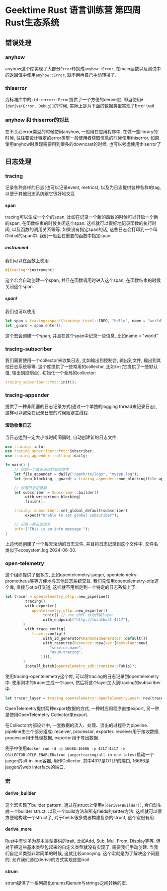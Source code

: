 # Geektime Rust 语言训练营 第四周 Rust生态系统

## 错误处理
### anyhow
anyhow这个库实现了大部分`Error`转换成`anyhow::Error`, 在main函数以及测试中的返回值中使用`anyhow::Error`, 就不用再自己手动转换了.

### thiserror
为标准库中的`std::error::Error`提供了一个方便的derive宏. 即当使用`#[derive(Error, Debug)]`的时候, 实际上是为下面的数据类型实现了Error trait

### anyhow 和 thiserror的对比
在不关心error类型的时候使用anyhow, 一般用在应用程序中. 在做一些library的时候, 往往要设计特定的error类型一般使用者获取信息的时候使用thiserror.
如果使用anyhow时发现需要用到很多的downcast的时候, 也可以考虑使用thiserror了

## 日志处理
### tracing
记录各种各样的日志(也可以记录event, metrics), 以及为日志提供各种各样的tag, 以便于其他日志系统跟它很好地交互

#### span
tracing可以生成一个个的span, 比如在记录一个新的函数的时候可以开启一个新的span, 在函数结束的时候关闭这个span. 这样就可以很好地记录函数的执行时间, 以及函数的调用关系等等. 如果没有指定span的话, 这些日志会打印到一个叫Global的span中. 我们一般会在重要的函数中指定span.

##### instrument
我们可以在函数上使用
```rust
#[tracing::instrument]
```
这个宏会自动创建一个span, 并且在函数调用时进入这个span, 在函数结束的时候关闭这个span.

##### span!
我们也可以使用
```rust
let span = tracing::span!(tracing::Level::INFO, "hello", name = "world");
let _guard = span.enter();
```
这个宏会创建一个span, 并且在这个span中记录一些信息, 比如name = "world"

### tracing-subscriber
我们需要使用一个collector来收集日志, 比如输出到控制台, 输出到文件, 输出到其他日志系统等等. 这个库提供了一些常用的collector, 比如`fmt`(它提供了一些默认值, 输出到控制台).
初始化一个全局的collector:
```rust
tracing_subscriber::fmt::init();
```

### tracing-appender
提供了一种非阻塞的日志记录方式(通过一个单独的logging thread来记录日志), 这样可以避免在记录日志的时候阻塞主线程.

#### 滚动收集日志
当日志达到一定大小或时间间隔时, 自动创建新的日志文件.
```rust
use tracing::info;
use tracing_subscriber::fmt::Subscriber;
use tracing_appender::rolling::daily;

fn main() {
    // 创建一个每天滚动的日志文件
    let file_appender = daily("/path/to/logs", "myapp.log");
    let (non_blocking, _guard) = tracing_appender::non_blocking(file_appender);

    // 设置日志记录器
    let subscriber = Subscriber::builder()
        .with_writer(non_blocking)
        .finish();

    tracing::subscriber::set_global_default(subscriber)
        .expect("Unable to set global subscriber");

    // 记录一些日志信息
    info!("This is an info message.");
}
```
上述代码创建了一个每天滚动的日志文件, 并且将日志记录到这个文件中. 文件名类似于ecosystem.log.2024-06-30.

### open-telemetry
这个组织提供了很多库, 比如opentelemetry-jaeger, opentelemetry-prometheus等等方便地与其他日志系统交互.
我们先使用opentelemetry-otlp这个库, 直接与otlp打交道, 这样就不用绑定到一个特定的日志系统上了.
```rust
let tracer = opentelemetry_otlp::new_pipeline()
        .tracing()
        .with_exporter(
            opentelemetry_otlp::new_exporter()
                .tonic() // use gRPC 作为传输layer
                .with_endpoint("http://localhost:4317"),
        )
        .with_trace_config(
            trace::config()
                .with_id_generator(RandomIdGenerator::default())
                .with_resource(Resource::new(vec![KeyValue::new(
                    "service.name",
                    "axum-tracing",
                )])),
        )
        .install_batch(opentelemetry_sdk::runtime::Tokio)?;
```
使用tracing-opentelemetry这个库, 可以将tracing的日志记录到opentelemetry中. 使用刚才的tracer生成一个layer, 然后将这个layer加入到tracing的subscriber中.
```rust
let tracer_layer = tracing_opentelemetry::OpenTelemetryLayer::new(tracer).with_filter(LevelFilter::INFO);
```

OpenTelemetry提供两种export数据的方式, 一种时应用程序直接export, 另一种是使用OpenTelemetry Collector来export.

在Collector内部设计中, 一套数据的流入、处理、流出的过程称为pipeline. pipeline由三个部分组成: receiver, processor, exporter. receiver用于接收数据, processor用于处理数据, exporter用于导出数据.

例子中使用`docker run -d -p 16686:16686 -p 4317:4317 -e COLLECTOR_OTLP_ENABLED=true jaegertracing/all-in-one:latest`启动一个jaeger的all-in-one容器, 用作Collector. 其中4317是OTLP的端口, 16686是jaeger的web interface的端口.

### 宏
#### derive_builder
这个宏实现了builder pattern. 通过在struct上使用`#[derive(Builder)]`, 会自动生成一个builder struct, 以及一个build方法和所有fields的setter方法. 这样就可以很方便地构建一个struct了, 对于fields很多或者构建复杂的struct, 这个宏很有用.

#### derive_more
Rust中有许多为基本类型提供的trait, 比如Add, Sub, Mul, From, Display等等. 但对于把这些基本类型包起来的自定义类型就没有实现了, 需要我们手动创建. 当我们自定义类型非常简单的时候, 这就比较annoying. 这个宏就是为了解决这个问题的, 允许我们通过derive的方式实现这些trait

#### strum
strum提供了一系列简化enums和enum与strings之间转换的宏.
